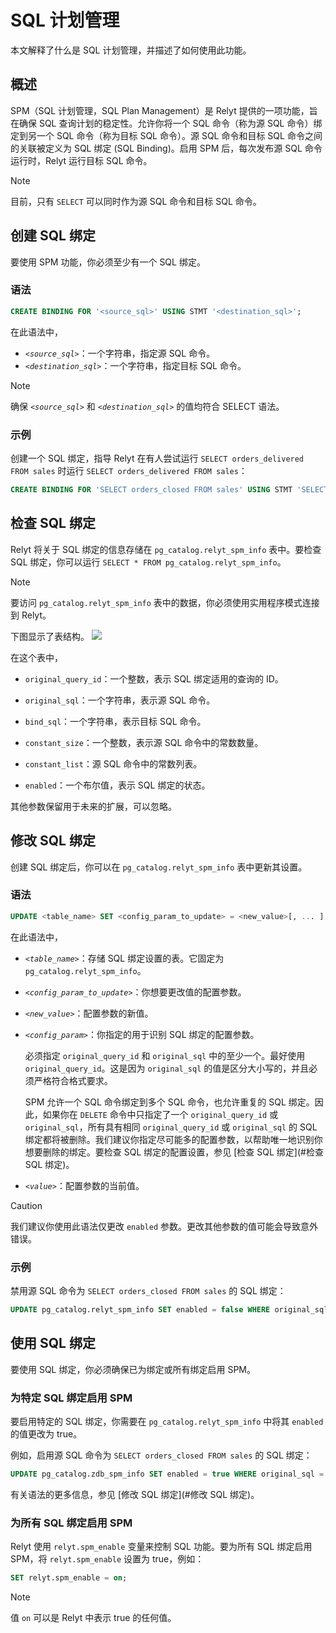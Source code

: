 # SQL 计划管理

本文解释了什么是 SQL 计划管理，并描述了如何使用此功能。

## 概述

SPM（SQL 计划管理，SQL Plan Management）是 Relyt 提供的一项功能，旨在确保 SQL 查询计划的稳定性。允许你将一个 SQL 命令（称为源 SQL 命令）绑定到另一个 SQL 命令（称为目标 SQL 命令）。源 SQL 命令和目标 SQL 命令之间的关联被定义为 SQL 绑定 (SQL Binding)。启用 SPM 后，每次发布源 SQL 命令运行时，Relyt 运行目标 SQL 命令。

> [!NOTE]  
> 目前，只有 `SELECT` 可以同时作为源 SQL 命令和目标 SQL 命令。



## 创建 SQL 绑定

要使用 SPM 功能，你必须至少有一个 SQL 绑定。
### 语法

```sql
CREATE BINDING FOR '<source_sql>' USING STMT '<destination_sql>';
```

在此语法中，

- *`<source_sql>`*：一个字符串，指定源 SQL 命令。
- *`<destination_sql>`*：一个字符串，指定目标 SQL 命令。

> [!NOTE]  
> 确保 *`<source_sql>`* 和 *`<destination_sql>`* 的值均符合 SELECT 语法。



### 示例

创建一个 SQL 绑定，指导 Relyt 在有人尝试运行 `SELECT orders_delivered FROM sales` 时运行 `SELECT orders_delivered FROM sales`：

```sql
CREATE BINDING FOR 'SELECT orders_closed FROM sales' USING STMT 'SELECT orders_delivered FROM sales';
```

## 检查 SQL 绑定

Relyt 将关于 SQL 绑定的信息存储在 `pg_catalog.relyt_spm_info` 表中。要检查 SQL 绑定，你可以运行 `SELECT * FROM pg_catalog.relyt_spm_info`。

> [!NOTE]  
> 要访问 `pg_catalog.relyt_spm_info` 表中的数据，你必须使用实用程序模式连接到 Relyt。

下图显示了表结构。
![](/relyt/images/guides/optimization/2023-11-06-19-47-38.png)

在这个表中，

- `original_query_id`：一个整数，表示 SQL 绑定适用的查询的 ID。

- `original_sql`：一个字符串，表示源 SQL 命令。

- `bind_sql`：一个字符串，表示目标 SQL 命令。

- `constant_size`：一个整数，表示源 SQL 命令中的常数数量。

- `constant_list`：源 SQL 命令中的常数列表。

- `enabled`：一个布尔值，表示 SQL 绑定的状态。

其他参数保留用于未来的扩展，可以忽略。

## 修改 SQL 绑定

创建 SQL 绑定后，你可以在 `pg_catalog.relyt_spm_info` 表中更新其设置。

### 语法

```sql
UPDATE <table_name> SET <config_param_to_update> = <new_value>[, ... ] WHERE <config_param> = <value>[, ... ];
```

在此语法中，

- *`<table_name>`*：存储 SQL 绑定设置的表。它固定为 `pg_catalog.relyt_spm_info`。

- *`<config_param_to_update>`*：你想要更改值的配置参数。

- *`<new_value>`*：配置参数的新值。

- *`<config_param>`*：你指定的用于识别 SQL 绑定的配置参数。

   必须指定 `original_query_id` 和 `original_sql` 中的至少一个。最好使用 `original_query_id`。这是因为 `original_sql` 的值是区分大小写的，并且必须严格符合格式要求。

   SPM 允许一个 SQL 命令绑定到多个 SQL 命令，也允许重复的 SQL 绑定。因此，如果你在 `DELETE` 命令中只指定了一个 `original_query_id` 或 `original_sql`，所有具有相同 `original_query_id` 或 `original_sql` 的 SQL 绑定都将被删除。我们建议你指定尽可能多的配置参数，以帮助唯一地识别你想要删除的绑定。要检查 SQL 绑定的配置设置，参见 [检查 SQL 绑定](#检查 SQL 绑定)。

- *`<value>`*：配置参数的当前值。

> [!CAUTION]
> 我们建议你使用此语法仅更改 `enabled` 参数。更改其他参数的值可能会导致意外错误。



### 示例

禁用源 SQL 命令为 `SELECT orders_closed FROM sales` 的 SQL 绑定：

```sql
UPDATE pg_catalog.relyt_spm_info SET enabled = false WHERE original_sql = 'SELECT orders_closed FROM sales';
```

## 使用 SQL 绑定

要使用 SQL 绑定，你必须确保已为绑定或所有绑定启用 SPM。

### 为特定 SQL 绑定启用 SPM

要启用特定的 SQL 绑定，你需要在 `pg_catalog.relyt_spm_info` 中将其 `enabled` 的值更改为 true。

例如，启用源 SQL 命令为 `SELECT orders_closed FROM sales` 的 SQL 绑定：

```sql
UPDATE pg_catalog.zdb_spm_info SET enabled = true WHERE original_sql = 'SELECT orders_closed FROM sales';
```

有关语法的更多信息，参见 [修改 SQL 绑定](#修改 SQL 绑定)。

### 为所有 SQL 绑定启用 SPM

Relyt 使用 `relyt.spm_enable` 变量来控制 SQL 功能。要为所有 SQL 绑定启用 SPM，将 `relyt.spm_enable` 设置为 true，例如：

```sql
SET relyt.spm_enable = on;
```

> [!NOTE]  
> 值 `on` 可以是 Relyt 中表示 true 的任何值。